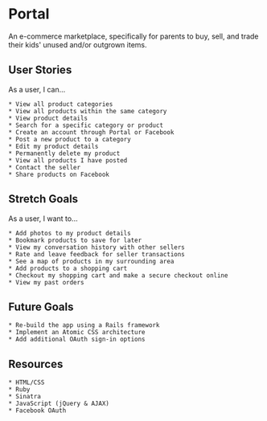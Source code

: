 # Portal
An e-commerce marketplace, specifically for parents to buy, sell, and trade their kids' unused and/or outgrown items.

## User Stories
As a user, I can...
```
* View all product categories
* View all products within the same category
* View product details
* Search for a specific category or product
* Create an account through Portal or Facebook
* Post a new product to a category
* Edit my product details
* Permanently delete my product
* View all products I have posted
* Contact the seller
* Share products on Facebook
```

## Stretch Goals
As a user, I want to...
```
* Add photos to my product details
* Bookmark products to save for later
* View my conversation history with other sellers
* Rate and leave feedback for seller transactions
* See a map of products in my surrounding area
* Add products to a shopping cart
* Checkout my shopping cart and make a secure checkout online
* View my past orders
```

## Future Goals
```
* Re-build the app using a Rails framework
* Implement an Atomic CSS architecture
* Add additional OAuth sign-in options
```

## Resources
```
* HTML/CSS
* Ruby
* Sinatra
* JavaScript (jQuery & AJAX)
* Facebook OAuth
```
